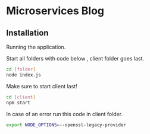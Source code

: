 # Microservices Blog

## Installation

Running the application.

Start all folders with code below , client folder goes last.
```bash
cd [folder]
node index.js
```
Make sure to start client last!

```bash
cd [client]
npm start
```

In case of an error run this code in client folder.
```bash
export NODE_OPTIONS=--openssl-legacy-provider

```
